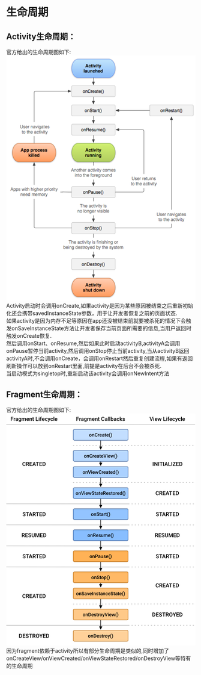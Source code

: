 # 生命周期  
## Activity生命周期：
官方给出的生命周期图如下:  
![activity_lifecycle](./images/activity_lifecycle.png)  
Activity启动时会调用onCreate,如果activity是因为某些原因被结束之后重新初始化还会携带savedInstanceState参数，用于让开发者恢复之前的页面状态.  
如果activity是因为内存不足等原因在app还没被结束前就要被杀死的情况下会触发onSaveInstanceState方法让开发者保存当前页面所需要的信息,当用户返回时触发onCreate恢复.  
然后调用onStart、onResume,然后如果此时启动activityB,activityA会调用onPause暂停当前activity,然后调用onStop停止当前activity,当从activityB返回activityA时,不会调用onCreate，会调用onRestart然后重复创建流程,如果有返回刷新操作可以放到onRestart里面,前提是activity在后台不会被杀死.   
当启动模式为singletop时,重新启动该activity会调用onNewIntent方法 
## Fragment生命周期：  
官方给出的生命周期图如下:  
![fragment-view-lifecycle](./images/fragment-view-lifecycle.png)  
因为fragment依赖于activity所以有部分生命周期是类似的,同时增加了onCreateView/onViewCreated/onViewStateRestored/onDestroyView等特有的生命周期